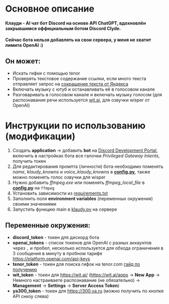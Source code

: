 # Основное описание
#### Клауди - AI чат бот Discord на основе API ChatGPT, вдохновлён закрывшимся оффициальным ботом Discord Clyde.
#### Сейчас бота нельзя добавлять на свои сервера, у меня не хватит лимита OpenAI :)
## Он может: 
* Искать гифки с помощью tenor
* Проверять текстовое содержание ссылки, если много текста отправляет запрос на [сокращение текста от Яндекса](https://300.ya.ru)
* Включать музыку с ютуб и останавливать её в голосовом канале
* Разговаривать в голосовом канале и включать музыку голосом (для распознавания речи используется [wit.ai](https://wit.ai/), для озвучки wisper от OpenAI)
# Инструкции по использованию (модификации)
1. Создать **application** -> добавить **bot** на [Discord Development Portal](https://discord.com/developers/applications), включить в настройках бота все галочки 
_Privileged Gateway Intents_, получить токен
2. Для редактирования промпта (личности) бота необходимо поменять _name_, _klaudy_knowns_ и *voice_klaudy_knowns* в **[config.py](config.py)**, также можно поменять голос озвучки для wisper
3. Нужно добавить *ffmpeg.exe* или поменять *ffmpeg_local_file* в **[config.py](config.py)** на `ffmpeg`
4. Установить зависимости из [requirements.txt](requirements.txt)
5. Заполнить поля **environment variables** (переменных окружения) своими значениями
6. Запустить функцию main в [klaudy.py](klaudy.py) на сервере 
## Переменные окружения:
* **discord_token** - токен для дискорд бота
* **openai_tokens** - список токенов для OpenAI с разных аккаунтов через `,` и пробел, несколько используется для обхода ограничения в 3 сообщения в минуту в пробном тарифе https://platform.openai.com/api-keys
* **tenor_token** - токен для поиска гифок на tenor.com [гайд по получению](https://developers.google.com/tenor/guides/quickstart?hl=ru)
* **wit_token** - токен для https://wit.ai/ (https://wit.ai/apps -> **New App** -> Немного настраиваете распознавание (не обязательно) -> **Management** -> **Settings** -> **Server Access Token**)
* **ya300_token** - токен для https://300.ya.ru (можно получить по кнопке API снизу слева)
